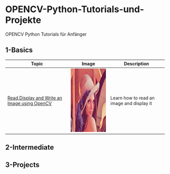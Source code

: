 # OPENCV-Python-Tutorials-und-Projekte
OPENCV Python Tutorials für Anfänger

## 1-Basics 
|  Topic        |  Image        |  Description      | 
|  ------------ | ------------  | ------------      |
|[Read,Display and Write an Image using OpenCV](https://github.com/ELMehdiNaor/OPENCV-Python-Tutorials-und-Projekte/blob/main/Basics/Read_Display_Image.py)|<img src="https://github.com/ELMehdiNaor/OPENCV-Python-Tutorials-und-Projekte/blob/main/Resources/lena.png" width="200" height="200">|Learn how to read an image and display it|

 
## 2-Intermediate 

## 3-Projects 
